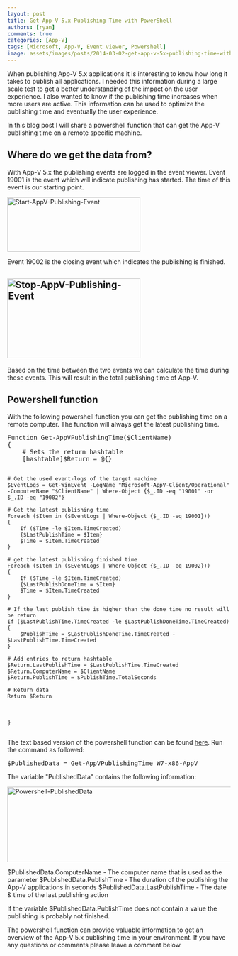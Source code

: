 ```yaml
---
layout: post
title: Get App-V 5.x Publishing Time with PowerShell
authors: [ryan]
comments: true
categories: [App-V]
tags: [Microsoft, App-V, Event viewer, Powershell]
image: assets/images/posts/2014-03-02-get-app-v-5x-publishing-time-with-powershell/get-app-v-5x-publishing-time-with-powershell-feature-image.png
---
```

When publishing App-V 5.x applications it is interesting to know how long it takes to publish all applications. I needed this information during a large scale test to get a better understanding of the impact on the user experience. I also wanted to know if the publishing time increases when more users are active. This information can be used to optimize the publishing time and eventually the user experience.

In this blog post I will share a powershell function that can get the App-V publishing time on a remote specific machine.
<h2>Where do we get the data from?</h2>
With App-V 5.x the publishing events are logged in the event viewer. Event 19001 is the event which will indicate publishing has started. The time of this event is our starting point.

<a href="{{site.baseurl}}/assets/images/posts/2014-03-02-get-app-v-5x-publishing-time-with-powershell/Start-AppV-Publishing-Event.png"><img class="size-medium wp-image-2753 alignnone" src="{{site.baseurl}}/assets/images/posts/2014-03-02-get-app-v-5x-publishing-time-with-powershell/Start-AppV-Publishing-Event.png" alt="Start-AppV-Publishing-Event" width="300" height="123" /></a>

Event 19002 is the closing event which indicates the publishing is finished.
<h2><a href="{{site.baseurl}}/assets/images/posts/2014-03-02-get-app-v-5x-publishing-time-with-powershell/Stop-AppV-Publishing-Event.png"><img class="alignnone size-medium wp-image-2754" src="{{site.baseurl}}/assets/images/posts/2014-03-02-get-app-v-5x-publishing-time-with-powershell/Stop-AppV-Publishing-Event.png" alt="Stop-AppV-Publishing-Event" width="300" height="180" /></a></h2>
Based on the time between the two events we can calculate the time during these events. This will result in the total publishing time of App-V.
<h2>Powershell function</h2>
With the following powershell function you can get the publishing time on a remote computer. The function will always get the latest publishing time.
<pre class="lang:ps decode:true brush: powershell; gutter: false ">Function Get-AppVPublishingTime($ClientName)
{
	# Sets the return hashtable
	[hashtable]$Return = @{}

	# Get the used event-logs of the target machine
	$EventLogs = Get-WinEvent -LogName "Microsoft-AppV-Client/Operational" -ComputerName "$ClientName" | Where-Object {$_.ID -eq "19001" -or $_.ID -eq "19002"}

	# Get the latest publishing time
	Foreach ($Item in ($EventLogs | Where-Object {$_.ID -eq 19001}))
	{
		If ($Time -le $Item.TimeCreated)
		{$LastPublishTime = $Item}
		$Time = $Item.TimeCreated
	}

	# get the latest publishing finished time
	Foreach ($Item in ($EventLogs | Where-Object {$_.ID -eq 19002}))
	{
		If ($Time -le $Item.TimeCreated)
		{$LastPublishDoneTime = $Item}
		$Time = $Item.TimeCreated
	}

	# If the last publish time is higher than the done time no result will be return
	If ($LastPublishTime.TimeCreated -le $LastPublishDoneTime.TimeCreated)
	{
		$PublishTime = $LastPublishDoneTime.TimeCreated - $LastPublishTime.TimeCreated
	}

	# Add entries to return hashtable
	$Return.LastPublishTime = $LastPublishTime.TimeCreated
	$Return.ComputerName = $ClientName
	$Return.PublishTime = $PublishTime.TotalSeconds

	# Return data
	Return $Return
}</pre>
The text based version of the powershell function can be found <a href="http://www.logitblog.com/downloads/Get-AppVPublishingTime.txt" target="_blank">here</a>.
Run the command as followed:
<pre class="lang:ps decode:true brush: powershell; gutter: false ">$PublishedData = Get-AppVPublishingTime W7-x86-AppV</pre>
The variable "PublishedData" contains the following information:

<a href="{{site.baseurl}}/assets/images/posts/2014-03-02-get-app-v-5x-publishing-time-with-powershell/Powershell-PublishedData.png"><img class="alignnone size-full wp-image-2752" src="{{site.baseurl}}/assets/images/posts/2014-03-02-get-app-v-5x-publishing-time-with-powershell/Powershell-PublishedData.png" alt="Powershell-PublishedData" width="514" height="170" /></a>

$PublishedData.ComputerName - The computer name that is used as the parameter
$PublishedData.PublishTime - The duration of the publishing the App-V applications in seconds
$PublishedData.LastPublishTime - The date &amp; time of the last publishing action

If the variable $PublishedData.PublishTime does not contain a value the publishing is probably not finished.

The powershell function can provide valuable information to get an overview of the App-V 5.x publishing time in your environment. If you have any questions or comments please leave a comment below.